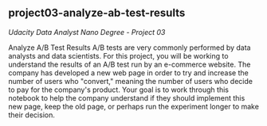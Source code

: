 ## project03-analyze-ab-test-results
*Udacity Data Analyst Nano Degree - Project 03*

Analyze A/B Test Results
A/B tests are very commonly performed by data analysts and data scientists. For this project, you will 
be working to understand the results of an A/B test run by an e-commerce website. The company has 
developed a new web page in order to try and increase the number of users who "convert," meaning the 
number of users who decide to pay for the company's product. Your goal is to work through this notebook 
to help the company understand if they should implement this new page, keep the old page, or perhaps run 
the experiment longer to make their decision.

